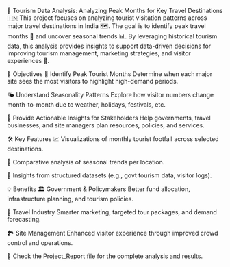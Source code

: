 🧳 Tourism Data Analysis: Analyzing Peak Months for Key Travel Destinations 🇮🇳
This project focuses on analyzing tourist visitation patterns across major travel destinations in India 🗺️. The goal is to identify peak travel months 📆 and uncover seasonal trends 📊. By leveraging historical tourism data, this analysis provides insights to support data-driven decisions for improving tourism management, marketing strategies, and visitor experiences 🌟.

🎯 Objectives
📌 Identify Peak Tourist Months
Determine when each major site sees the most visitors to highlight high-demand periods.

🌤️ Understand Seasonality Patterns
Explore how visitor numbers change month-to-month due to weather, holidays, festivals, etc.

🧠 Provide Actionable Insights for Stakeholders
Help governments, travel businesses, and site managers plan resources, policies, and services.

🛠️ Key Features
📈 Visualizations of monthly tourist footfall across selected destinations.

🔄 Comparative analysis of seasonal trends per location.

📂 Insights from structured datasets (e.g., govt tourism data, visitor logs).

💡 Benefits
🏛️ Government & Policymakers
Better fund allocation, infrastructure planning, and tourism policies.

🧳 Travel Industry
Smarter marketing, targeted tour packages, and demand forecasting.

🏞️ Site Management
Enhanced visitor experience through improved crowd control and operations.

📘 Check the Project_Report file for the complete analysis and results.
